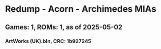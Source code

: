 # Redump - Acorn - Archimedes MIAs
## Games: 1, ROMs: 1, as of 2025-05-02

### ArtWorks (UK).bin, CRC: 1b927245
